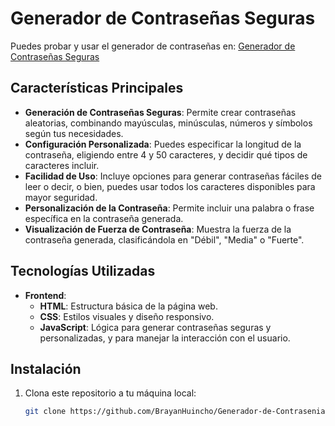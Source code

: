 # Generador de Contraseñas Seguras

Puedes probar y usar el generador de contraseñas en: [Generador de Contraseñas Seguras](https://brayanhuincho.github.io/BrayanHuincho-Generador-de-Contrasenias-Seguras/)

## Características Principales

- **Generación de Contraseñas Seguras**: Permite crear contraseñas aleatorias, combinando mayúsculas, minúsculas, números y símbolos según tus necesidades.
- **Configuración Personalizada**: Puedes especificar la longitud de la contraseña, eligiendo entre 4 y 50 caracteres, y decidir qué tipos de caracteres incluir.
- **Facilidad de Uso**: Incluye opciones para generar contraseñas fáciles de leer o decir, o bien, puedes usar todos los caracteres disponibles para mayor seguridad.
- **Personalización de la Contraseña**: Permite incluir una palabra o frase específica en la contraseña generada.
- **Visualización de Fuerza de Contraseña**: Muestra la fuerza de la contraseña generada, clasificándola en "Débil", "Media" o "Fuerte".

## Tecnologías Utilizadas

- **Frontend**:
  - **HTML**: Estructura básica de la página web.
  - **CSS**: Estilos visuales y diseño responsivo.
  - **JavaScript**: Lógica para generar contraseñas seguras y personalizadas, y para manejar la interacción con el usuario.

## Instalación

1. Clona este repositorio a tu máquina local:
   ```bash
   git clone https://github.com/BrayanHuincho/Generador-de-Contrasenias-Seguras.git

